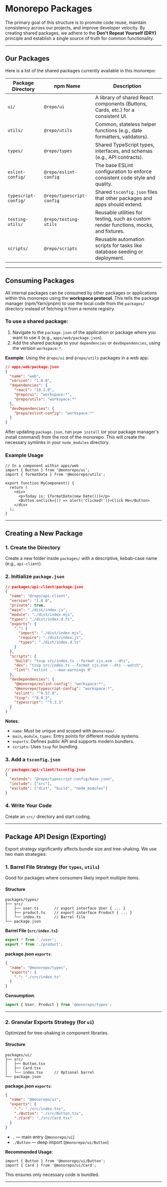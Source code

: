# Monorepo Packages

The primary goal of this structure is to promote code reuse, maintain consistency across our projects, and improve developer velocity. By creating shared packages, we adhere to the **Don't Repeat Yourself (DRY)** principle and establish a single source of truth for common functionality.

---

## Our Packages

Here is a list of the shared packages currently available in this monorepo:

| Package Directory     | npm Name          | Description                                                                 |
|-----------------------|-------------------|-----------------------------------------------------------------------------|
| `ui/`                 | `@repo/ui`        | A library of shared React components (Buttons, Cards, etc.) for a consistent UI. |
| `utils/`              | `@repo/utils`     | Common, stateless helper functions (e.g., date formatters, validators).     |
| `types/`              | `@repo/types`     | Shared TypeScript types, interfaces, and schemas (e.g., API contracts).     |
| `eslint-config/`      | `@repo/eslint-config` | The base ESLint configuration to enforce consistent code style and quality. |
| `typescript-config/`  | `@repo/typescript-config` | Shared `tsconfig.json` files that other packages and apps should extend.    |
| `testing-utils/`      | `@repo/testing-utils` | Reusable utilities for testing, such as custom render functions, mocks, and fixtures. |
| `scripts/`            | `@repo/scripts`   | Reusable automation scripts for tasks like database seeding or deployment.  |

---

## Consuming Packages

All internal packages can be consumed by other packages or applications within this monorepo using the **workspace protocol**. This tells the package manager (npm/Yarn/pnpm) to use the local code from the `packages/` directory instead of fetching it from a remote registry.

### To use a shared package:

1. Navigate to the `package.json` of the application or package where you want to use it (e.g., `apps/web/package.json`).
2. Add the shared package to your `dependencies` or `devDependencies`, using the version `workspace:*`.

**Example**: Using the `@repo/ui` and `@repo/utils` packages in a web app.

```json
// apps/web/package.json
{
  "name": "web",
  "version": "1.0.0",
  "dependencies": {
    "react": "18.2.0",
    "@repo/ui": "workspace:*",
    "@repo/utils": "workspace:*"
  },
  "devDependencies": {
    "@repo/eslint-config": "workspace:*"
  }
}
```

After updating `package.json`, run `pnpm install` (or your package manager's install command) from the root of the monorepo. This will create the necessary symlinks in your `node_modules` directory.

### Example Usage

```tsx
// In a component within apps/web
import { Button } from '@monorepo/ui';
import { formatDate } from '@monorepo/utils';

export function MyComponent() {
  return (
    <div>
      <p>Today is: {formatDate(new Date())}</p>
      <Button onClick={() => alert('Clicked!')}>Click Me</Button>
    </div>
  );
}
```

---

## Creating a New Package

### 1. Create the Directory

Create a new folder inside `packages/` with a descriptive, kebab-case name (e.g., `api-client`).

### 2. Initialize `package.json`

```json
// packages/api-client/package.json
{
  "name": "@repo/api-client",
  "version": "1.0.0",
  "private": true,
  "main": "./dist/index.js",
  "module": "./dist/index.mjs",
  "types": "./dist/index.d.ts",
  "exports": {
    ".": {
      "import": "./dist/index.mjs",
      "require": "./dist/index.js",
      "types": "./dist/index.d.ts"
    }
  },
  "scripts": {
    "build": "tsup src/index.ts --format cjs,esm --dts",
    "dev": "tsup src/index.ts --format cjs,esm --dts --watch",
    "lint": "eslint . --max-warnings 0"
  },
  "devDependencies": {
    "@monorepo/eslint-config": "workspace:*",
    "@monorepo/typescript-config": "workspace:*",
    "eslint": "^8.57.0",
    "tsup": "^8.0.2",
    "typescript": "^5.3.3"
  }
}
```

**Notes**:
- `name`: Must be unique and scoped with `@monorepo/`.
- `main`, `module`, `types`: Entry points for different module systems.
- `exports`: Defines public API and supports modern bundlers.
- `scripts`: Uses `tsup` for bundling.

### 3. Add a `tsconfig.json`

```json
// packages/api-client/tsconfig.json
{
  "extends": "@repo/typescript-config/base.json",
  "include": ["src"],
  "exclude": ["dist", "build", "node_modules"]
}
```

### 4. Write Your Code

Create an `src/` directory and start coding.

---

## Package API Design (Exporting)

Export strategy significantly affects bundle size and tree-shaking. We use two main strategies:

### 1. Barrel File Strategy (for `types`, `utils`)

Good for packages where consumers likely import multiple items.

#### Structure

```
packages/types/
├── src/
│   ├── user.ts       // export interface User { ... }
│   ├── product.ts    // export interface Product { ... }
│   └── index.ts      // Barrel file
└── package.json
```

**Barrel File (`src/index.ts`)**:

```ts
export * from './user';
export * from './product';
```

**package.json `exports`**:

```json
{
  "name": "@monorepo/types",
  "exports": {
    ".": "./src/index.ts"
  }
}
```

**Consumption**:

```ts
import { User, Product } from '@monorepo/types';
```

---

### 2. Granular Exports Strategy (for `ui`)

Optimized for tree-shaking in component libraries.

#### Structure

```
packages/ui/
├── src/
│   ├── Button.tsx
│   ├── Card.tsx
│   └── index.tsx     // Optional barrel
└── package.json
```

**package.json `exports`**:

```json
{
  "name": "@monorepo/ui",
  "exports": {
    ".": "./src/index.tsx",
    "./Button": "./src/Button.tsx",
    "./Card": "./src/Card.tsx"
  }
}
```

- `.` — main entry (`@monorepo/ui`)
- `./Button` — deep import (`@monorepo/ui/Button`)

**Recommended Usage**:

```tsx
import { Button } from '@monorepo/ui/Button';
import { Card } from '@monorepo/ui/Card';
```

This ensures only necessary code is bundled.

---